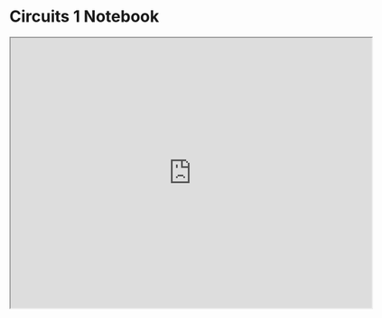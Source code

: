 # Circuits 1 Notebook 

<iframe src="https://drive.google.com/file/d/1WV7VDSzj1K3fRRpbjexqgRWPyNHcICc6/preview" width="640" height="480" allow="autoplay"></iframe>

<!--iframe src="/files/junior/circuits1/circuits1.pdf" width="100%" height="800"></iframe>

<!--site/files/junior/circuits1/circuits1.pdf--> 
